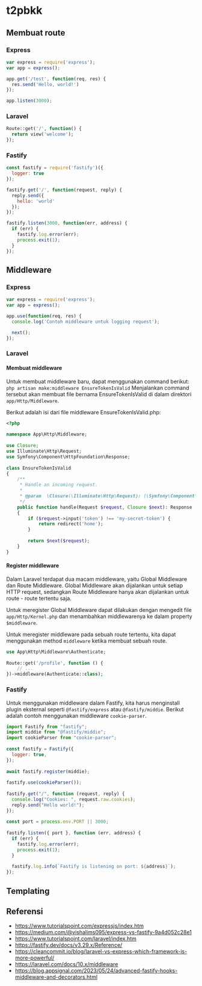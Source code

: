 # t2pbkk

## Membuat route

### Express

``` js
var express = require('express');
var app = express();

app.get('/test', function(req, res) {
  res.send('Hello, world!')
});

app.listen(3000);
```

### Laravel

``` php
Route::get('/', function() {
  return view('welcome');
});
```

### Fastify

``` js
const fastify = require('fastify')({
  logger: true
});

fastify.get('/', function(request, reply) {
  reply.send({
    hello: 'world'
  });
});

fastify.listen(3000, function(err, address) {
  if (err) {
    fastify.log.error(err);
    process.exit(1);
  }
});
```

## Middleware

### Express

``` js
var express = require('express');
var app = express();

app.use(function(req, res) {
  console.log('Contoh middleware untuk logging request');

  next();
});
```

### Laravel

#### Membuat middleware
Untuk membuat middleware baru, dapat menggunakan command berikut:
`php artisan make:middleware EnsureTokenIsValid`
Menjalankan command tersebut akan membuat file bernama EnsureTokenIsValid di dalam direktori `app/Http/Middleware`.

Berikut adalah isi dari file middleware EnsureTokenIsValid.php:

``` php
<?php
 
namespace App\Http\Middleware;
 
use Closure;
use Illuminate\Http\Request;
use Symfony\Component\HttpFoundation\Response;
 
class EnsureTokenIsValid
{
    /**
     * Handle an incoming request.
     *
     * @param  \Closure(\Illuminate\Http\Request): (\Symfony\Component\HttpFoundation\Response)  $next
     */
    public function handle(Request $request, Closure $next): Response
    {
        if ($request->input('token') !== 'my-secret-token') {
            return redirect('home');
        }
 
        return $next($request);
    }
}
```

#### Register middleware
Dalam Laravel terdapat dua macam middleware, yaitu Global Middleware dan Route Middleware. Global Middleware akan dijalankan untuk setiap HTTP request, sedangkan Route Middleware hanya akan dijalankan untuk route - route tertentu saja.

Untuk meregister Global Middleware dapat dilakukan dengan mengedit file `app/Http/Kernel.php` dan menambahkan middlewarenya ke dalam property `$middleware`.

Untuk meregister middleware pada sebuah route tertentu, kita dapat menggunakan method `middleware` ketika membuat sebuah route.

``` php
use App\Http\Middleware\Authenticate;
 
Route::get('/profile', function () {
    // ...
})->middleware(Authenticate::class);
```

### Fastify
Untuk menggunakan middleware dalam Fastify, kita harus menginstall plugin eksternal seperti `@fastify/express` atau `@fastify/middie`. Berikut adalah contoh menggunakan middleware `cookie-parser`.

``` js
import Fastify from "fastify";
import middie from "@fastify/middie";
import cookieParser from "cookie-parser";
 
const fastify = Fastify({
  logger: true,
});
 
await fastify.register(middie);
 
fastify.use(cookieParser());
 
fastify.get("/", function (request, reply) {
  console.log("Cookies: ", request.raw.cookies);
  reply.send("Hello world!");
});
 
const port = process.env.PORT || 3000;
 
fastify.listen({ port }, function (err, address) {
  if (err) {
    fastify.log.error(err);
    process.exit(1);
  }
 
  fastify.log.info(`Fastify is listening on port: ${address}`);
});
```

## Templating

## Referensi

- https://www.tutorialspoint.com/expressjs/index.htm
- https://medium.com/@vishalims095/express-vs-fastify-9a4d052c28e1
- https://www.tutorialspoint.com/laravel/index.htm
- https://fastify.dev/docs/v3.29.x/Reference/
- https://cleancommit.io/blog/laravel-vs-express-which-framework-is-more-powerful/
- https://laravel.com/docs/10.x/middleware
- https://blog.appsignal.com/2023/05/24/advanced-fastify-hooks-middleware-and-decorators.html
